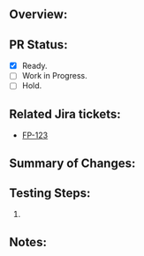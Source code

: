 ## Overview: ##

## PR Status: ##

* [X] Ready.
* [ ] Work in Progress.
* [ ] Hold.

## Related Jira tickets: ##

* [FP-123](https://jira.tacc.utexas.edu/browse/FP-123)

## Summary of Changes: ##

## Testing Steps: ##
1. 

## Notes: ##
